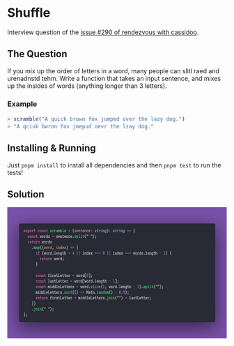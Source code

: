 # Shuffle

Interview question of the [issue #290 of rendezvous with cassidoo](https://buttondown.email/cassidoo/archive/you-should-celebrate-who-you-are-eva-mendes/).

## The Question

If you mix up the order of letters in a word, many people can slitl raed and urenadnstd tehm.
Write a function that takes an input sentence, and mixes up the insides of words
(anything longer than 3 letters).

### Example

```js
> scramble("A quick brown fox jumped over the lazy dog.")
> "A qciuk bwron fox jmepud oevr the lzay dog."
```

## Installing & Running

Just `pnpm install` to install all dependencies and then `pnpm test` to run the tests!

## Solution

![Code Polaroid](./code-screenshot.png)
